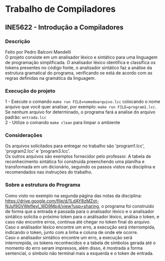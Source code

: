 # Trabalho de Compiladores

## INE5622 - Introdução a Compiladores

### Descrição
Feito por Pedro Balconi Mandelli \
O projeto consiste em um analisador léxico e sintático para uma linguagem de programação simplificada. O analisador léxico identifica e classifica os tokens presentes no código fonte, o analisador sintático faz a análise da estrutura gramatical do programa, verificando se está de acordo com as regras definidas na gramática da linguagem.

### Execução do projeto
1 - Execute o comando ```make run FILE=nomedoarquivo.lcc``` colocando o nome arquivo que você quer analisar, por exemplo: ```make run FILE=program1.lcc```. Se nenhum arquivo for determinado, o programa fará a analise do arquivo padrão: `entrada.lcc` \
2 - Utilize o comando ```make clean``` para limpar o ambiente

### Considerações
Os arquivos solicitados para entregar no trabalho são 'program1.lcc', 'program2.lcc' e 'program3.lcc'. \
Os outros arquivos são exemplos fornecidor pelo professor.
A tabela de reconhecimento sintática foi construida preenchendo uma planilha e transformada em um dicionário, seguindo os passos vistos na disciplina e recomendados nas instruções do trabalho.

### Sobre a estrutura do Programa
Como visto no exemplo na segunda página das notas da disciplina: https://drive.google.com/file/d/1LdAY8zMZot-NJuf9GVWefleyl_WD9Mp4/view?usp=sharing, o programa foi construido de forma que a entrada é passada para o analisador léxico e o analisador sintático solicita o próximo token para o análisador léxico, análisa o token, e caso não encontre erros, continua até chegar no token final do arquivo. \
Caso o análisador léxico encontre um erro, a execução será interrompida, indicando o token, junto com a linha e coluna de onde ele ocorre. \
Caso o análisador sintático encontre um erro, a execução será interrompida, os tokens reconhecidos e a tabela de símbolos gerada até o momento do erro seram impressos, além disso, é mostrada a forma sentencial, o símbolo não terminal mais a esquerda e o token de entrada.



